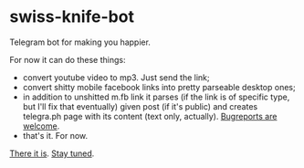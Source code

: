 # swiss-knife-bot
Telegram bot for making you happier.

For now it can do these things:
- convert youtube video to mp3. Just send the link;
- convert shitty mobile facebook links into pretty parseable desktop ones;
- in addition to unshitted m.fb link it parses (if the link is of specific type, but I'll fix that eventually) 
given post (if it's public) and creates telegra.ph page with its content (text only, actually). 
[Bugreports are welcome](https://t.me/some_vlad).
- that's it. For now.

[There it is](https://t.me/swiss_knife_bot).
[Stay tuned](https://t.me/vladsamoylov).
